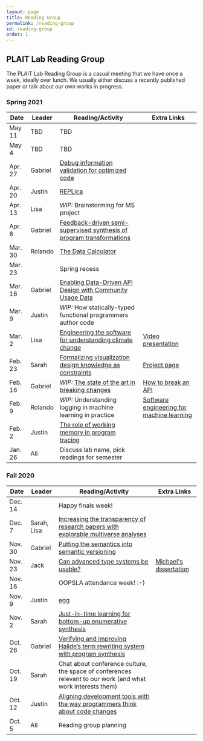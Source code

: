 ```yaml
---
layout: page
title: Reading Group
permalink: /reading-group
id: reading-group
order: 1
---
```


## PLAIT Lab Reading Group

The PLAIT Lab Reading Group is a casual meeting that we have once a week,
ideally over lunch. We usually either discuss a recently published paper or talk
about our own works in progress.

### Spring 2021

Date | Leader | Reading/Activity | Extra Links
---|---|---|---
May 11 | TBD | TBD |
May 4 | TBD | TBD |
Apr. 27 | Gabriel | [Debug information validation for optimized code](https://dl.acm.org/doi/10.1145/3385412.3386020) |
Apr. 20 | Justin | [REPLica](https://dl.acm.org/doi/doi/10.1145/3372885.3373823) |
Apr. 13 | Lisa | *WIP:* Brainstorming for MS project |
Apr. 6 | Gabriel | [Feedback-driven semi-supervised synthesis of program transformations](https://dl.acm.org/doi/10.1145/3428287) |
Mar. 30 | Rolando | [The Data Calculator](https://dl.acm.org/doi/10.1145/3183713.3199671) |
Mar. 23 | | Spring recess |
Mar. 16 | Gabriel | [Enabling Data-Driven API Design with Community Usage Data](https://doi.org/10.1145/3313831.3376382) |
Mar. 9 | Justin | *WIP:* How statically-typed functional programmers author code |
Mar. 2 | Lisa | [Engineering the software for understanding climate change](https://ieeexplore.ieee.org/document/5337646) | [Video presentation](https://www.microsoft.com/en-us/research/video/engineering-the-software-for-understanding-climate-change/)
Feb. 23 | Sarah | [Formalizing visualization design knowledge as constraints](https://ieeexplore.ieee.org/document/8440847) | [Project page](https://uwdata.github.io/draco/)
Feb. 16 | Gabriel | *WIP:* [The state of the art in breaking changes](https://docs.google.com/presentation/d/1PaJzZOXh8z-9kIvRA0TRbaZqlxKevLaog5U-P9Rv7mc/edit?usp=sharing) | [How to break an API](https://dl.acm.org/doi/10.1145/2950290.2950325)
Feb. 9 | Rolando | *WIP:* Understanding logging in machine learning in practice | [Software engineering for machine learning](https://dl.acm.org/doi/10.1109/ICSE-SEIP.2019.00042)
Feb. 2 | Justin | [The role of working memory in program tracing](https://arxiv.org/abs/2101.06305) |
Jan. 26 | All | Discuss lab name, pick readings for semester |

### Fall 2020

Date | Leader | Reading/Activity | Extra Links
---|---|---|---
Dec. 14 | | Happy finals week! |
Dec. 7 | Sarah, Lisa | [Increasing the transparency of research papers with explorable multiverse analyses](https://dl.acm.org/doi/pdf/10.1145/3290605.3300295) |
Nov. 30 | Gabriel | [Putting the semantics into semantic versioning](https://dl.acm.org/doi/10.1145/3426428.3426922) |
Nov. 23 | Jack | [Can advanced type systems be usable?](https://dl.acm.org/doi/10.1145/3428200) | [Michael's dissertation](http://www.cs.umd.edu/~mcoblenz/Dissertation.pdf)
Nov. 16 | | OOPSLA attendance week! :-) |
Nov. 9 | Justin | [egg](https://dl.acm.org/doi/10.1145/3434304) |
Nov. 2 | Sarah | [Just-in-time learning for bottom-up enumerative synthesis](https://dl.acm.org/doi/10.1145/3428295) |
Oct. 26 | Gabriel | [Verifying and improving Halide’s term rewriting system with program synthesis](https://dl.acm.org/doi/10.1145/3428234) |
Oct. 19 | Sarah | Chat about conference culture, the space of conferences relevant to our work (and what work interests them) |
Oct. 12 | Justin | [Aligning development tools with the way programmers think about code changes](https://dl.acm.org/doi/10.1145/1240624.1240715) |
Oct. 5 | All | Reading group planning |
